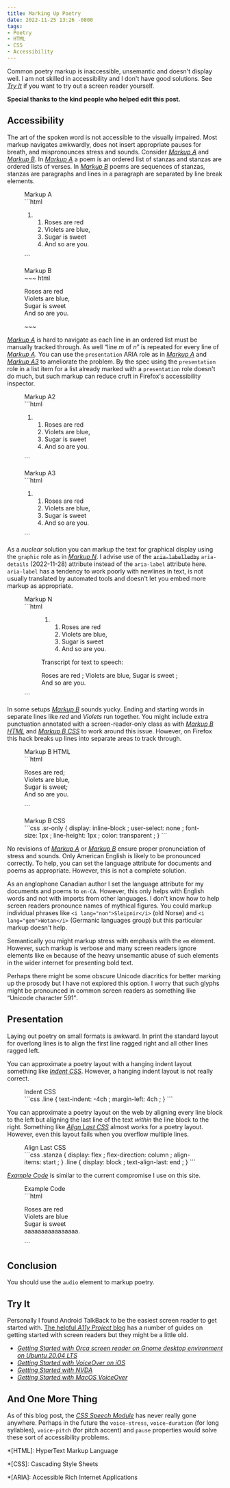 ```yaml
---
title: Marking Up Poetry
date: 2022-11-25 13:26 -0800
tags:
- Poetry
- HTML
- CSS
- Accessibility
---
```


Common poetry markup is inaccessible, unsemantic and doesn't display
well. I am not skilled in accessibility and I don't have good
solutions.  See [<cite>Try It</cite>](#tryit) if you want to try out a screen
reader yourself.

**Special thanks to the kind people who helped edit this post.**

## Accessibility

The art of the spoken word is not accessible to the visually impaired.
Most markup navigates awkwardly, does not insert appropriate pauses
for breath, and mispronounces stress and sounds.  Consider
[<cite>Markup A</cite>](#markupa) and [<cite>Markup
B</cite>](#markupb).  In [<cite>Markup A</cite>](#markupa) a poem is
an ordered list of stanzas and stanzas are ordered lists of verses.
In [<cite>Markup B</cite>](#markupb) poems are sequences of stanzas,
stanzas are paragraphs and lines in a paragraph are separated by line
break elements.


<figure id="markupa">
<figcaption>Markup A</figcaption>
```html
<ol class="poem">
<li>
    <ol>
        <li>Roses are red</li>
        <li>Violets are blue,</li>
        <li>Sugar is sweet</li>
        <li>And so are you.</li>
    </ol>
</li>
</ol>
```
</figure>


<figure id="markupb">
<figcaption>Markup B</figcaption>
~~~ html
<p class="stanza">Roses are red<br>
Violets are blue,<br>
Sugar is sweet<br>
And so are you.</p>
~~~
</figure>

[<cite>Markup A</cite>](#markupa) is hard to navigate as each line in
an ordered list must be manually tracked through.  As well <q>line
<var>m</var> of <var>n</var></q> is repeated for every line of
[<cite>Markup A</cite>](#markupa).  You can use the `presentation`
ARIA role as in [<cite>Markup A</cite>](#markupa2) and [<cite>Markup
A3</cite>](#markupa3) to ameliorate the problem.  By the spec using
the `presentation` role in a list item for a list already marked with
a `presentation` role doesn't do much, but such markup can reduce
cruft in Firefox's accessibility inspector.

<figure id="markupa2">
<figcaption>Markup A2</figcaption>
```html
<ol class="poem">
<li>
    <ol role="presentation">
        <li role="presentation">Roses are red</li>
        <li role="presentation">Violets are blue,</li>
        <li role="presentation">Sugar is sweet</li>
        <li role="presentation">And so are you.</li>
    </ol>
</li>
</ol>
```
</figure>


<figure id="markupa3">
<figcaption>Markup A3</figcaption>
```html
<ol class="poem" role="presentation">
<li>
    <ol role="presentation">
        <li role="presentation">Roses are red</li>
        <li role="presentation">Violets are blue,</li>
        <li role="presentation">Sugar is sweet</li>
        <li role="presentation">And so are you.</li>
    </ol>
</li>
</ol>
```
</figure>

As a <i>nuclear</i> solution you can markup the text for graphical
display using the `graphic` role as in [<cite>Markup
N</cite>](#markupn).  I advise use of the ~~`aria-labelledby`~~
`aria-details` (2022-11-28) attribute instead of the `aria-label`
attribute here. `aria-label` has a tendency to work poorly with
newlines in text, is not usually translated by automated tools and
doesn't let you embed more markup as appropriate.

<figure id="markupn">
<figcaption>Markup N</figcaption>
```html
<figure>
<div role="img" aria-details="transcript">
<ol class="poem">
<li>
    <ol>
        <li>Roses are red</li>
        <li>Violets are blue,</li>
        <li>Sugar is sweet</li>
        <li>And so are you.</li>
    </ol>
</li>
</ol>
</div>
<figcaption id="transcript">
<p>Transcript for text to speech:</p>
<p>Roses are red ;
   Violets are blue,
   Sugar is sweet ;
   And so are you.</p>
</figcaption>
</figure>
```
</figure>

In some setups [<cite>Markup B</cite>](#markupb) sounds yucky.  Ending
and starting words in separate lines like <i>red</i> and
<i>Violets</i> run together.  You might include extra punctuation
annotated with a screen-reader-only class as with [<cite>Markup
B HTML</cite>](#markupb2) and [<cite>Markup B CSS</cite>](#markupb3) to work around this issue.
However, on Firefox this hack breaks up lines into separate areas to
track through.

<figure id="markupb2">
<figcaption>Markup B HTML</figcaption>
```html
<p>Roses are red<span class="sr-only">; </span><br>
Violets are blue,<br>
Sugar is sweet<span class="sr-only">; </span><br>
And so are you.</p>
```
</figure>

<figure id="markupb3">
<figcaption>Markup B CSS</figcaption>
```css
.sr-only {
   display: inline-block ;
   user-select: none ;
   font-size: 1px ;
   line-height: 1px ;
   color: transparent ;
}
```
</figure>

No revisions of [<cite>Markup A</cite>](#markupa) or [<cite>Markup B</cite>](#markupb) ensure
proper pronunciation of stress and sounds.  Only American English is
likely to be pronounced correctly. To help, you can set the language
attribute for documents and poems as appropriate.  However, this is
not a complete solution.

As an anglophone Canadian author I set the language attribute for my
documents and poems to `en-CA`. However, this only helps with English
words and not with imports from other languages.  I don't know how to
help screen readers pronounce names of mythical figures.  You could
markup individual phrases like `<i lang="non">Sleipnir</i>` (old
Norse) and `<i lang="gem">Wotan</i>` (Germanic languages group) but
this particular markup doesn't help.

Semantically you might markup stress with emphasis with the `em`
element.  However, such markup is verbose and many screen readers
ignore elements like `em` because of the heavy unsemantic abuse of
such elements in the wider internet for presenting bold text.

Perhaps there might be some obscure Unicode diacritics for better
marking up the prosody but I have not explored this option.  I worry
that such glyphs might be pronounced in common screen readers as
something like <q>Unicode character 591</q>.

## Presentation

Laying out poetry on small formats is awkward.  In print the standard
layout for overlong lines is to align the first line ragged right and
all other lines ragged left.

You can approximate a poetry layout with a hanging indent layout
something like [<cite>Indent CSS</cite>](#indentcss).  However, a
hanging indent layout is not really correct.

<figure id="indentcss">
<figcaption>Indent CSS</figcaption>
```css
.line {
   text-indent: -4ch ;
   margin-left: 4ch ;
}
```
</figure>


You can approximate a poetry layout on the web by aligning every line
block to the left but aligning the last line of the text *within* the
line block to the right.  Something like [<cite>Align Last
CSS</cite>](#alignlastcss) almost works for a poetry layout.  However,
even this layout fails when you overflow multiple lines.

<figure id="alignlastcss">
<figcaption>Align Last CSS</figcaption>
```css
.stanza {
   display: flex ;
   flex-direction: column ;
   align-items: start ;
}
.line {
   display: block ;
   text-align-last: end ;
}
```
</figure>


[<cite>Example Code</cite>](#examplecode) is similar to the current
compromise I use on this site.

<figure id="examplecode">
<figcaption>Example Code</figcaption>
```html
<style>
#scope p {
   text-indent: 0 ;
   padding: 0 ;
}
#scope p > span {
   display: inline-block ;
   text-align-last: end ;
}
</style>
<div id="scope" lang="en-CA">
<p>
  <span>Roses are red</span><br>
  <span>Violets are blue</span><br>
  <span>Sugar is sweet</span><br>
  <span>aaaaaaaaaaaaaaaa.</span>
</p>
</div>
```
</figure>


## Conclusion

You should use the `audio` element to markup poetry.

## Try It

Personally I found Android TalkBack to be the easiest screen reader to
get started with. [The helpful <cite>A11y Project</cite>
blog](https://www.a11yproject.com) has a number of guides on getting
started with screen readers but they might be a little old.

- [<cite>Getting Started with Orca screen reader on Gnome desktop environment on Ubuntu 20.04 LTS</cite>](https://www.a11yproject.com/posts/getting-started-with-orca)
- [<cite>Getting Started with VoiceOver on iOS</cite>](https://www.a11yproject.com/posts/getting-started-with-voiceover-ios)
- [<cite>Getting Started with NVDA</cite>](https://www.a11yproject.com/posts/getting-started-with-nvda)
- [<cite>Getting Started with MacOS VoiceOver</cite>](https://www.a11yproject.com/posts/getting-started-with-voiceover)

## And One More Thing

As of this blog post, the [<cite>CSS Speech
Module</cite>](https://www.w3.org/TR/css-speech-1/) has never really
gone anywhere.  Perhaps in the future the `voice-stress`,
`voice-duration` (for long syllables), `voice-pitch` (for pitch
accent) and `pause` properties would solve these sort of accessibility
problems.

*[HTML]: HyperText Markup Language

*[CSS]: Cascading Style Sheets

*[ARIA]: Accessible Rich Internet Applications
